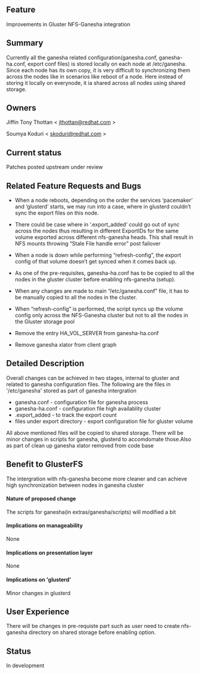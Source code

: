 Feature
-------
Improvements in Gluster NFS-Ganesha integration

Summary
-------
Currently all the ganesha related configuration(ganesha.conf, ganesha-ha.conf, export conf files) is stored locally on each node at /etc/ganesha. Since each node has its own copy, it is very difficult to synchronizing them across the nodes like in scenarios like reboot of a node. Here instead of storing it locally on everynode, it ia shared across all nodes using shared storage.

Owners
------
Jiffin Tony Thottan < jthottan@redhat.com >

Soumya Koduri < skoduri@redhat.com >

Current status
--------------
Patches posted upstream under review

Related Feature Requests and Bugs
---------------------------------

* When a node reboots, depending on the order the services ‘pacemaker’ and ‘glusterd’ starts, we may run into a  case, where in glusterd couldn’t sync the export files on this node.

* There could be case where in ‘.export_added’ could go out of sync across the nodes thus resulting in different ExportIDs for the same volume exported across different nfs-ganesha heads. This shall result in NFS mounts throwing “Stale File handle error” post failover 

* When a node is down while performing “refresh-config”, the export config of that volume doesn’t get synced when it comes back up.

* As one of the pre-requisites, ganesha-ha.conf has to be copied to all the nodes in the gluster cluster before enabling nfs-ganesha (setup).

* When any changes are made to main “/etc/ganesha.conf” file, it has to be manually copied to all the nodes in the cluster.
 
* When “refresh-config” is performed, the script syncs up the volume config  only across the NFS-Ganesha cluster but not to all the nodes in the Gluster storage pool

* Remove the entry HA_VOL_SERVER from ganesha-ha.conf

* Remove ganesha xlator from client graph 

Detailed Description
--------------------
Overall changes can be achieved in two stages, internal to gluster and related to ganesha configuration files. The following are the files in '/etc/ganesha' stored as part of ganesha intergration
- ganesha.conf - configuration file for ganesha process
- ganesha-ha.conf - configuration file high availablity cluster
- .export_added  - to track the export count
- files under export directory - export configuration file for gluster volume

All above mentioned files will be copied to shared storage. There will be minor changes in scripts for ganesha, glusterd to accomdomate those.Also as part of clean up ganesha xlator removed from code base

Benefit to GlusterFS
--------------------
The intergration with nfs-ganesha become more cleaner and can achieve high synchronization between nodes in ganesha cluster

#### Nature of proposed change
The scripts for ganesha(in extras/ganesha/scripts) will modified a bit

#### Implications on manageability
None


#### Implications on presentation layer

None

#### Implications on 'glusterd'

Minor changes in glusterd

User Experience
---------------

There will be changes in pre-requiste part such as user need to create nfs-ganesha directory on shared storage before enabling option.

Status
------

In development

